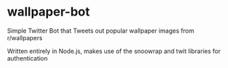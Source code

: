 # wallpaper-bot
Simple Twitter Bot that Tweets out popular wallpaper images from r/wallpapers

Written entirely in Node.js, makes use of the snoowrap and twit libraries for authentication
